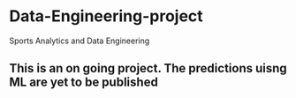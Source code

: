 # Data-Engineering-project
Sports Analytics and Data Engineering

## This is an on going project. The predictions uisng ML are yet to be published
